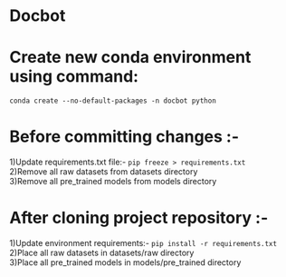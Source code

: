 # Docbot

# Create new conda environment using command:
```
conda create --no-default-packages -n docbot python
```

# Before committing changes :-
1)Update requirements.txt file:- ```pip freeze > requirements.txt```<br/>
2)Remove all raw datasets from datasets directory<br/>
3)Remove all pre_trained models from models directory<br/>

# After cloning project repository :-
1)Update environment requirements:- ```pip install -r requirements.txt```<br/>
2)Place all raw datasets in datasets/raw directory<br/>
3)Place all pre_trained models in models/pre_trained directory<br/>
